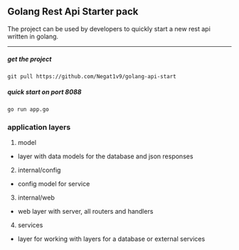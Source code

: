 ## Golang Rest Api Starter pack
The project can be used by developers to quickly start a new rest api written in golang.
___
##### get the project
```bach
git pull https://github.com/Negat1v9/golang-api-start
```
##### quick start on port **8088**
```bach 
go run app.go
```
### application layers
1. model
- layer with data models for the database and json responses
2. internal/config
- config model for service
3. internal/web
- web layer with server, all routers and handlers
4. services
- layer for working with layers for a database or external services
